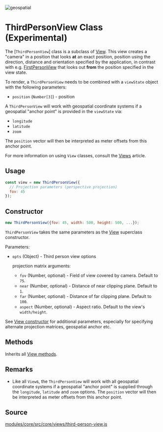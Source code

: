 <p class="badges">
  <img src="https://img.shields.io/badge/geopspatial-yes-lightgrey.svg?style=flat-square" alt="geospatial" />
</p>

# ThirdPersonView Class (Experimental)

The [`ThirdPersonView`] class is a subclass of [View](/docs/api-reference/view.md). This view creates a "camera" in a position that looks **at** an exact position, position using the direction, distance and orientation specified by the application, in contrast with e.g. [FirstPersonView](/docs/api-reference/view.md) that looks out **from** the position specified in the view state.

To render, a `ThirdPersonView` needs to be combined with a `viewState` object with the following parameters:

* `position` (`Number[3]`) - position


A `ThirdPersonView` will work with geospatial coordinate systems if a geospatial "anchor point" is provided in the `viewState` via:

* `longitude`
* `latitude`
* `zoom`

The `position` vector will then be interpreted as meter offsets from this anchor point.

For more information on using `View` classes, consult the [Views](/docs/developer-guide/views.md) article.


## Usage

```js
const view = new ThirdPersonView({
  // Projection parameters (perspective projection)
  fov: 45
});
```


## Constructor

```js
new ThirdPersonView({fov: 45, width: 500, height: 500, ...});
```

`ThirdPersonView` takes the same parameters as the [View](/docs/api-reference/view.md) superclass constructor.

Parameters:

* `opts` (Object) - Third person view options

  projection matrix arguments:

  + `fov` (Number, optional) - Field of view covered by camera. Default to `75`.
  + `near` (Number, optional) - Distance of near clipping plane. Default to `1`.
  + `far` (Number, optional) - Distance of far clipping plane. Default to `100`.
  + `aspect` (Number, optional) - Aspect ratio. Default to the view's `width/height`.

See [View constructor](/docs/api-reference/view.md#constructor) for additional parameters, especially for specifying alternate projection matrices, geospatial anchor etc.


## Methods

Inherits all [View methods](/docs/api-reference/view.md#methods).


## Remarks

* Like all `View`s, the `ThirdPersonView` will work with all geospatial coordinate systems if a geospatial "anchor point" is supplied through the `longitude`, `latitude` and `zoom` options. The `position` vector will then be interpreted as meter offsets from this anchor point.


## Source

[modules/core/src/core/views/third-person-view.js](https://github.com/uber/deck.gl/blob/6.2-release/modules/core/src/views/third-person-view.js)
